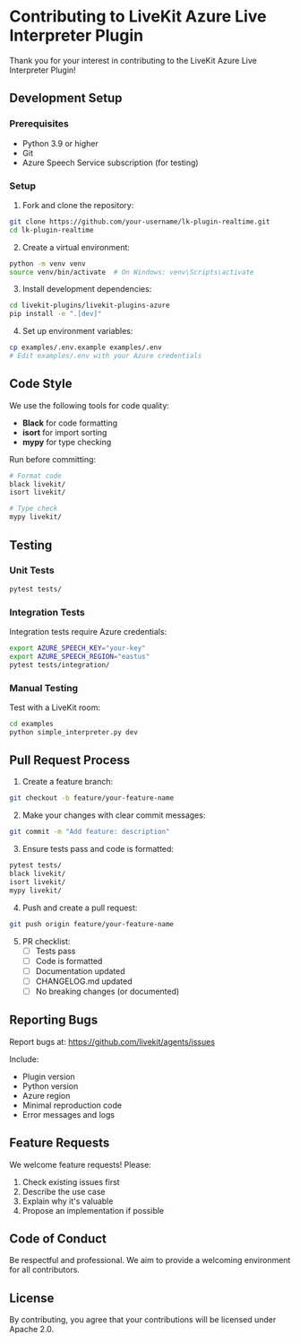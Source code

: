 # Contributing to LiveKit Azure Live Interpreter Plugin

Thank you for your interest in contributing to the LiveKit Azure Live Interpreter Plugin!

## Development Setup

### Prerequisites

- Python 3.9 or higher
- Git
- Azure Speech Service subscription (for testing)

### Setup

1. Fork and clone the repository:
```bash
git clone https://github.com/your-username/lk-plugin-realtime.git
cd lk-plugin-realtime
```

2. Create a virtual environment:
```bash
python -m venv venv
source venv/bin/activate  # On Windows: venv\Scripts\activate
```

3. Install development dependencies:
```bash
cd livekit-plugins/livekit-plugins-azure
pip install -e ".[dev]"
```

4. Set up environment variables:
```bash
cp examples/.env.example examples/.env
# Edit examples/.env with your Azure credentials
```

## Code Style

We use the following tools for code quality:

- **Black** for code formatting
- **isort** for import sorting
- **mypy** for type checking

Run before committing:

```bash
# Format code
black livekit/
isort livekit/

# Type check
mypy livekit/
```

## Testing

### Unit Tests

```bash
pytest tests/
```

### Integration Tests

Integration tests require Azure credentials:

```bash
export AZURE_SPEECH_KEY="your-key"
export AZURE_SPEECH_REGION="eastus"
pytest tests/integration/
```

### Manual Testing

Test with a LiveKit room:

```bash
cd examples
python simple_interpreter.py dev
```

## Pull Request Process

1. Create a feature branch:
```bash
git checkout -b feature/your-feature-name
```

2. Make your changes with clear commit messages:
```bash
git commit -m "Add feature: description"
```

3. Ensure tests pass and code is formatted:
```bash
pytest tests/
black livekit/
isort livekit/
mypy livekit/
```

4. Push and create a pull request:
```bash
git push origin feature/your-feature-name
```

5. PR checklist:
   - [ ] Tests pass
   - [ ] Code is formatted
   - [ ] Documentation updated
   - [ ] CHANGELOG.md updated
   - [ ] No breaking changes (or documented)

## Reporting Bugs

Report bugs at: https://github.com/livekit/agents/issues

Include:
- Plugin version
- Python version
- Azure region
- Minimal reproduction code
- Error messages and logs

## Feature Requests

We welcome feature requests! Please:
1. Check existing issues first
2. Describe the use case
3. Explain why it's valuable
4. Propose an implementation if possible

## Code of Conduct

Be respectful and professional. We aim to provide a welcoming environment for all contributors.

## License

By contributing, you agree that your contributions will be licensed under Apache 2.0.

